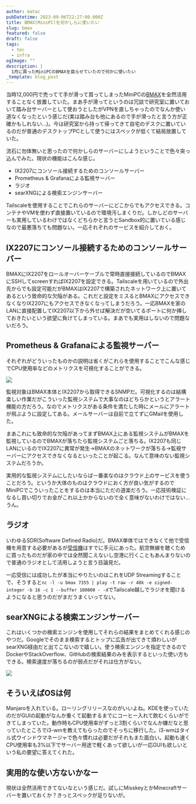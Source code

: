 ```yaml
---
author: matac
pubDatetime: 2023-09-06T22:27:00.000Z
title: BMAX(MiniPC)を何かしらに使いたい
slug: bmax
featured: false
draft: false
tags:
  - tec
  - infra
ogImage: ""
description: |
  1月に買ったMiniPCのBMAXを腐らせていたので何かに使いたい
_template: blog_post
---
```


当時12,000円で売ってて手が滑って買ってしまったMiniPCの[BMAX](https://amzn.asia/d/iyYFbBI)を全然活用することなく放置していた。まあ手が滑ってというのは冗談で研究室に置いておいて踏み台サーバーとして使おうとしたがVPNを直しちゃったのでなんか使い道なくなったという感じだ(実は踏み台も他にあるので手が滑ったと言う方が正確かもしれない...)。今は研究室から持って帰ってきて自宅のデスクに置いているのだが普通のデスクトップPCとして使うにはスペックが低くて結局放置していた。

流石に勿体無いと思ったので何かしらのサーバーにしようということで色々突っ込んでみた。現状の機能はこんな感じ。

- IX2207にコンソール接続するためのコンソールサーバー
- Prometheus & Grafanaによる監視サーバー
- ラジオ
- searXNGによる検索エンジンサーバー

Tailscaleを使用することでこれらのサーバーにどこからでもアクセスできる。コンテナやVMを使わず直接置いているので環境汚しまくりだ。しかしどのサーバーも実用しているわけではなくどちらかと言うとSandbox的に置いている感じなので最悪落ちても問題ない。一応それぞれのサービスを紹介しておく。

## IX2207にコンソール接続するためのコンソールサーバー

BMAXにIX2207をロールオーバーケーブルで常時直接接続しているのでBMAXにSSHしてscreenすればIX2207を設定できる。Tailscaleを用いているので外出先からでも設定可能だがBMAXはIX2207で構築されたネットワーク上に置いてあるという致命的な欠陥がある。これだと設定をミスるとBMAXにアクセスできなくなりIX2207にもアクセスできなくなってしまうだろう。一応BMAXを家のLANに直接配置してIX2207以下から外せば解決だが空いてるポートに何か挿しておきたいという欲望に負けてしまっている。まあでも実用はしないので問題ないだろう。

## Prometheus & Grafanaによる監視サーバー

それぞれがどういったものかの説明は省くがこれらを使用することでこんな感じでCPU使用率などのメトリクスを可視化することができる。

![](/img/grafana.png)

監視対象はBMAX本体とIX2207から取得できるSNMPだ。可視化するのは結構楽しい作業だがこういった監視システムで大事なのはどちらかというとアラート機能の方だろう。なのでメトリクスがある条件を満たした時にメールにアラートが飛ぶように設定してある。メールサーバーは自前で立てずにGMailを使用した。

まあこれにも致命的な欠陥があってまずBMAX上にある監視システムがBMAXを監視しているのでBMAXが落ちたら監視システムごと落ちる。IX2207も同じLANにいるのでIX2207に異常が発生->BMAXのネットワークが落ちる->監視サーバーにアクセスできなくなるといったことが起こる。なんて意味のない監視システムだろうか。

実用的な監視システムにしたいならば一番楽なのはクラウド上のサービスを使うことだろう。というか大体のものはクラウドにおく方が良い気がするのでMiniPCでこういったことをするのは本当にただの道楽だろう。一応技術検証になるし買い切りでお金がこれ以上かからないので全く意味がないわけではない...うん。

## ラジオ

いわゆるSDR(Software Defined Radio)だ。BMAX単体ではできなくて他で受信機を用意する必要があるが[受信機](https://www.amazon.co.jp/gp/product/B07HJTF8NH/ref=ppx_yo_dt_b_asin_title_o03_s00?ie=UTF8&psc=1)はすでに手元にあった。航空無線を聴くために買ったものだが家の中では全然聞こえないし空港に行くこともあんまりないので普通のラジオとして活用しようと言う目論見だ。

一応受信には成功したが本当にやりたいのはこれをUDP Streamingすることで、そうすると`nc -l -u bmax 7355 | play -t raw -r 48k -e signed-integer -b 16 -c 1 --buffer 100000 - -d`でTailscale越しでラジオを聞けるようになると思うのだがまだうまくいってない。

## searXNGによる検索エンジンサーバー

これはいくつかの検索エンジンを使用してそれらの結果をまとめてくれる感じのやつだ。Googleでそのまま検索するとトップに広告が出てきて煩わしいがsearXNG経由だと出てこないので嬉しい。使う検索エンジンを指定できるのでDockerやStackOverflow、GitHubの検索結果のみを表示するといった使い方もできる。検索速度が落ちるのが弱点だがそれは仕方がない。

![](/img/sear.png)

## そういえばOSは何

Manjaroを入れている。ローリングリリースなのがいいよね。KDEを使っていたのだがGUIの起動がなんか重くて起動するまでにコーヒー入れて飲むくらいができてしまっていた。動作時もCPU使用率がずっと3割くらいでなんか嫌だなと思っていたところでi3-wmを教えてもらったのでそっちに移行した。i3-wmはタイル式ウインドウマネージャで色々慣れは必要だがそれもまた面白い。起動も速くCPU使用率も3%以下でサーバー用途で軽くあって欲しいが一応GUIも欲しいという私の要望に答えてくれた。

## 実用的な使い方ないかなー

現状は全然活用できてないなという感じだ。試しにMisskeyとかMinecraftサーバーを置いておくか？きっとスペックが足りないが。
